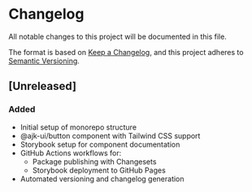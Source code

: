 # Changelog

All notable changes to this project will be documented in this file.

The format is based on [Keep a Changelog](https://keepachangelog.com/en/1.0.0/),
and this project adheres to [Semantic Versioning](https://semver.org/spec/v2.0.0.html).

## [Unreleased]

### Added

- Initial setup of monorepo structure
- @ajk-ui/button component with Tailwind CSS support
- Storybook setup for component documentation
- GitHub Actions workflows for:
  - Package publishing with Changesets
  - Storybook deployment to GitHub Pages
- Automated versioning and changelog generation
